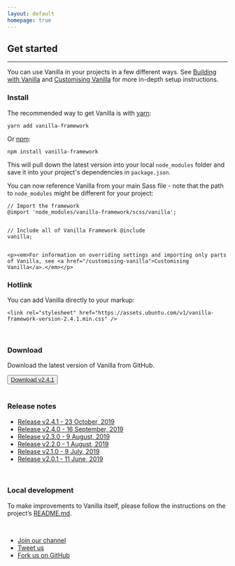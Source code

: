 ```yaml
---
layout: default
homepage: true
---
```


## Get started

<hr>

You can use Vanilla in your projects in a few different ways. See [Building with Vanilla](/building-vanilla) and [Customising Vanilla](/customising-vanilla) for more in-depth setup instructions.

<h3>Install</h3>
<div class="row">
  <div class="col-6">
    <p>The recommended way to get Vanilla is with <a href="https://www.yarnpkg.com/" class="p-link--external">yarn</a>:</p>
    <pre><code>yarn add vanilla-framework</code></pre>
    <p>Or <a href="https://www.npmjs.com/" class="p-link--external">npm</a>:</p>
    <pre><code>npm install vanilla-framework</code></pre>
    <p>This will pull down the latest version into your local <code>node_modules</code> folder and save it into your project's dependencies in <code>package.json</code>.</p>
  </div>
  <div class="col-6">
    <p>You can now reference Vanilla from your main Sass file - note that the path to <code>node_modules</code> might be different for your project:</p>
    <pre><code>// Import the framework
@import 'node_modules/vanilla-framework/scss/vanilla';

// Include all of Vanilla Framework
@include vanilla;</code></pre>

    <p><em>For information on overriding settings and importing only parts of Vanilla, see <a href="/customising-vanilla">Customising Vanilla</a>.</em></p>

  </div>
</div>

<div class="row">
  <div class="col-12">
    <h3>Hotlink</h3>
    <p>You can add Vanilla directly to your markup:</p>
    <pre><code>&lt;link rel="stylesheet" href="https://assets.ubuntu.com/v1/vanilla-framework-version-2.4.1.min.css" /&gt;</code></pre>
  </div>
</div>

<br>

<div class="row">
  <div class="col-12">
    <h3>Download</h3>
    <p>Download the latest version of Vanilla from GitHub.</p>
    <button class="p-button--positive"><a href="https://github.com/canonical-web-and-design/vanilla-framework/archive/v2.4.1.zip">Download v2.4.1</a></button>
  </div>
</div>

<br>

<div class="row">
<h3>Release notes</h3>
<div class="row">
    <ul class="p-list--divided is-split">
      <li class="p-list__item"><a href="https://github.com/canonical-web-and-design/vanilla-framework/releases/tag/v2.4.1">Release v2.4.1 - 23 October, 2019</a></li>
      <li class="p-list__item"><a href="https://github.com/canonical-web-and-design/vanilla-framework/releases/tag/v2.4.0">Release v2.4.0 - 16 September, 2019</a></li>
      <li class="p-list__item"><a href="https://github.com/canonical-web-and-design/vanilla-framework/releases/tag/v2.3.0">Release v2.3.0 - 9 August, 2019</a></li>
      <li class="p-list__item"><a href="https://github.com/canonical-web-and-design/vanilla-framework/releases/tag/v2.2.0">Release v2.2.0 - 1 August, 2019</a></li>
      <li class="p-list__item"><a href="https://github.com/canonical-web-and-design/vanilla-framework/releases/tag/v2.1.0">Release v2.1.0 - 9 July, 2019</a></li>
      <li class="p-list__item"><a href="https://github.com/canonical-web-and-design/vanilla-framework/releases/tag/v2.0.1">Release v2.0.1 - 11 June, 2019</a></li>
    </ul>
  </div>
  </div>

  <br>

  <div class="row">
  <div class="col-12">
  <h3>Local development</h3>
  <p>To make improvements to Vanilla itself, please follow the instructions on the project’s <a href="https://github.com/canonical-web-and-design/vanilla-framework#vanilla-framework" class="p-link--external">README.md</a>.</p>

  <br>

  <ul class="p-inline-list">
    <li class="p-inline-list__item"><i class="p-list__icon--slack"></i><a href="https://vanillaframework.slack.com/">Join our channel</a></li>
    <li class="p-inline-list__item"><i class="p-list__icon--twitter"></i><a href="https://twitter.com/vanillaframewrk">Tweet us</a></li>
    <li class="p-inline-list__item"><i class="p-list__icon--github"></i><a href="https://github.com/canonical-web-and-design/vanilla-framework/issues/new">Fork us on GitHub</a></li>
  </ul>
  </div>
</div>
